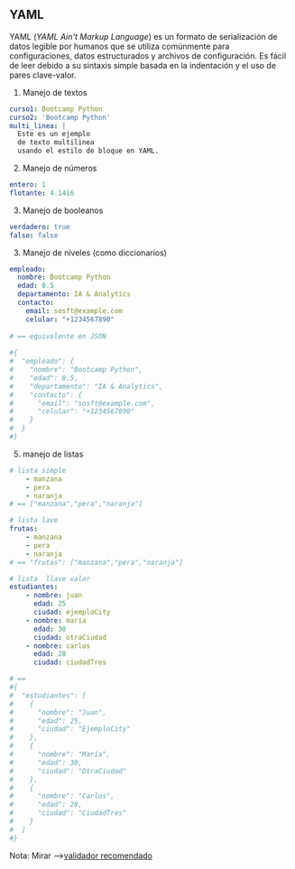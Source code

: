 ## **YAML**

YAML (*YAML Ain't Markup Language*) es un formato de serialización de datos legible por humanos que se utiliza comúnmente para configuraciones, datos estructurados y archivos de configuración. Es fácil de leer debido a su sintaxis simple basada en la indentación y el uso de pares clave-valor. 

1. Manejo de textos

```yaml 
curso1: Bootcamp Python
curso2: 'Bootcamp Python'
multi_linea: |
  Este es un ejemplo
  de texto multilinea
  usando el estilo de bloque en YAML.
```

2. Manejo de números

```yaml 
entero: 1
flotante: 4.1416
```

3. Manejo de booleanos

```yaml 
verdadero: true
falso: false
```


3. Manejo de niveles (como diccionarios)

```yaml 
empleado:
  nombre: Bootcamp Python
  edad: 0.5
  departamento: IA & Analytics
  contacto:
    email: sosft@example.com
    celular: "+1234567890"
    
# == equivalente en JSON
 
#{
#  "empleado": {
#    "nombre": "Bootcamp Python",
#    "edad": 0.5,
#    "departamento": "IA & Analytics",
#    "contacto": {
#      "email": "sosft@example.com",
#      "celular": "+1234567890"
#    }
#  }
#}
```


5. manejo de listas
```yaml 
# lista simple
    - manzana
    - pera
    - naranja
# == ["manzana","pera","naranja"]

# lista lave
frutas: 
    - manzana
    - pera
    - naranja
# == "frutas": ["manzana","pera","naranja"]

# lista  llave valor
estudiantes:
    - nombre: juan
      edad: 25
      ciudad: ejemploCity
    - nombre: maría
      edad: 30
      ciudad: otraCiudad
    - nombre: carlos
      edad: 28
      ciudad: ciudadTres

# ==
#{
#  "estudiantes": [
#    {
#      "nombre": "Juan",
#      "edad": 25,
#      "ciudad": "EjemploCity"
#    },
#    {
#      "nombre": "María",
#      "edad": 30,
#      "ciudad": "OtraCiudad"
#    },
#    {
#      "nombre": "Carlos",
#      "edad": 28,
#      "ciudad": "CiudadTres"
#    }
#  ]
#}
```

Nota: Mirar -->[validador recomendado](https://jsonformatter.org/yaml-to-json)